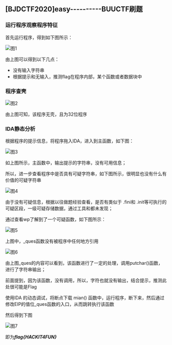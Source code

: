 ## [BJDCTF2020]easy----------BUUCTF刷题

### 运行程序观察程序特征

首先运行程序，得到如下图所示：

![图1](D:\Binary_Study\[BJDCTF2020]easy\1.PNG)

由上图可以得到以下几点：

- 没有输入字符串
- 根据提示和无输入，推测flag在程序内部，某个函数或者数据块中



### 程序查壳

![图2](D:\Binary_Study\[BJDCTF2020]easy\2.PNG)

由上图可知，该程序无壳，且为32位程序



### IDA静态分析

根据程序的提示信息，将程序拖入IDA，进入到主函数，如下图：

![图3](D:\Binary_Study\[BJDCTF2020]easy\3.PNG)

如上图所示，主函数中，输出提示的字符串，没有可用信息；

所以，进一步查看程序中是否具有可疑字符串，如下图所示，很明显也没有什么有价值的可疑字符串

![图4](D:\Binary_Study\[BJDCTF2020]easy\4.PNG)



由于没有可疑信息，根据以往做题经验查看，是否有类似于 .fini和 .init等可执行的可疑区段，一级可疑存储数据，通过工具和都未发现；

通过查看wp了解到了一个可疑函数，如下图所示：

![图5](D:\Binary_Study\[BJDCTF2020]easy\5.png)

上图中，_ques函数没有被程序中任何地方引用

![图6](D:\Binary_Study\[BJDCTF2020]easy\6.png)

由上图_ques的内容可以看到，该函数进行了一定的处理，调用putchar()函数，进行了字符串输出；

前面提到，因为该函数，没有调用，所以，字符也就没有输出，结合提示，推测此处很可能是Flag

使用IDA 的动态调试，将断点下载 mian() 函数中，运行程序，断下来，然后通过修改EIP的值位_ques函数的入口，从而跳转执行该函数

然后得到下图

![图7](D:\Binary_Study\[BJDCTF2020]easy\7.png)



即为***flag{HACKIT4FUN}***